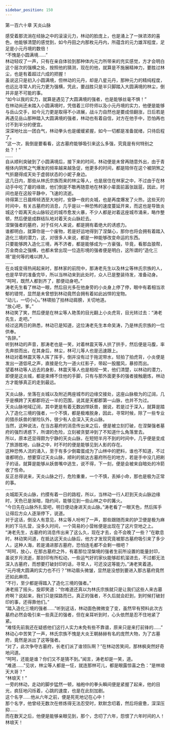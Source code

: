 ```yaml
---
sidebar_position: 150
---
```

 第一百六十章 天炎山脉


感受着那流淌在经脉之中的滚滚元力，林动的脸庞上，也是涌上了一抹浓浓的喜色，他能够清楚的感觉到，如今丹田之内那枚元丹内，所蕴含的元力雄浑程度，足足是小元丹境的数倍！  
“不愧是小圆满境……”  
林动轻叹了一声，只有在亲自体验到那种体内元力所带来的充实感觉，方才会明白这个层次的强横之处，按照他的猜测，现在的他，就算是不施展精神力，要胜过林尘，也是有着超过六成的把握！  
虽说这只是初入小圆满境，但林动的元丹，却是八星元丹，那种元力的精纯程度，也远比寻常人的元力更为强横，凭此，要战胜只是半只脚踏入大圆满境的林尘，倒并非是不可能的事。  
“如今以我的实力，就算是遇见了大圆满境的强者，也是能够丝毫不惧！”  
在林动尚还未踏入小圆满境时，凭借着三印符师以及小元丹境的实力，他便是能够与岳山交手，如今元力更是取得不小进展，战斗力自然也是要成倍翻涨，日后若是再遇见岳山那种踏入大圆满境的强者，林动也有着自信，对方在他手中，恐怕再也讨不到半分的便宜。  
深深地吐出一团白气，林动拳头也是缓缓紧握，如今一切都是准备就绪，只待启程了。  
“这一次，我倒是要看看，这古墓府能够吸引来这么多强，究竟是有何特别之处？！”  
……  
自从顺利突破到了小圆满境后，接下来的时间，林动便是未曾再随意外出，由于青檀体内阴煞之气爆发的频率越来越急促，他更多的时间，都是陪伴在这个被阴煞之气折磨得成天处于虚弱状态的小妮子身边。  
这几日内，那些从林氏宗族而来的林尘等人，也是居住在林家之中，不过由于在林动手中吃了瘪的缘故，他们倒是不敢再随意地在林家小辈面前嚣张跋扈，因此，时间也是在这般平静中，飞速的流逝。  
待得第三日晨辉倾洒至大地时，安静一夜的炎城，也是再度爆发了火热，这些天的时间中，有关古墓府的消息，几乎是以一种恐怖的速度蔓延开来，而这也是导致炎城这个距离天炎山脉较近的城市愈发火暴，不少人都是对着这座城市涌来，略作整顿，然后便是成群结队地对着天炎山脉赶去。  
涅槃强者的墓府，对于任何人来说，都是拥有着绝大的诱惑力。  
谁都明白，就算你是一个废物，若是好运地得到了涅槃心，那你也将会拥有着踏入造化三境的潜力，这，对很多人来说，都是一种能够改变命运的东西。  
只要能够跨入造化三境，再不济者，都是能够成为一方豪强，毕竟，看那血狼帮，万金商会之强横，也都未曾出现一位造形境的强者便是明白，这所谓的“造化三境”是何等的难以跨入。  
……  
在炎城变得热闹起来时，那林家的前院中，那涛老先生以及林尘等林氏宗族的人，也是早早的准备完毕，所以当林动来到此处时，众人已是整装待发，准备动身。  
“呵呵，既然人都到齐了，那便动身吧。”  
涛老先生看了林动一眼，然后目光多在他身旁的小炎身上停了停，眼中有着相当浓郁的错愕，显然是未曾想到林动竟然会拥有着如此凶悍的宠物。  
“动儿，一切小心。”林啸拍了拍林动肩膀，关切地道。  
“放心吧，爹。”  
林动笑了笑，然后便是在林尘等人艳羡的目光翻上小炎虎背，目光转过去：“涛老先生，走吧。”  
经过这两日的熟悉，林动已是知道，这位涛老先生本命吴涛，乃是林氏宗族的一位供奉。  
“告辞。”  
听到林动的声音，那涛老也是一笑，对着林震天等人拱了拱手，然后便是马腹，率先奔掠而出，在其身后，林尘，林可儿等人也是迅速跟上。  
林动对着林震天等人挥了挥手，倒并没有过于拖泥带水，轻拍了拍虎背，小炎便是发出一道低吼之声，直接是化为一道火红影子，带起一股腥风，暴掠而出。  
望着林动等人远去的身影，林震天等人也是相视一笑，他们清楚，以林动的潜力，即便是这炎城，都是束缚不住他的手脚，只有与那外面更多的强者接触磨炼，林动方才能够真正的走到最远。  
……  
天炎山脉，坐落在炎城以及附近两座城市的边缘交接处，这座山脉极为的辽阔，几乎是横跨了天都郡将近一半的范围，说其是天都郡第一山脉，也并不为过。  
天炎山脉地域辽阔，其中更是有着无数凶悍妖兽，据说，若是过于深入，就算是踏入了造化三境的强者，一个不慎，都是极难脱身，因此，寻常时候，除了一些专业的猎杀妖兽的冒险队外，很少有人会深入天炎山脉。  
当然，这种说法，在当古墓府的消息传出来之后，便是被立刻打破，在涅槃强者墓府的强烈诱惑下，所谓的危险，立刻被贪婪冲到了不知道什么角落里去。  
所以，原本还显得颇为宁静的天炎山脉，在短短半月不到的时间中，几乎便是变成了旅游胜地，山脉之中，时不时的便是能够见到人影的存在。  
这种恐怖人流的涌入，至于有多少倒霉蛋成为了山林中的肥料，谁也不知道，不过谁都明白，想要穿过天炎山脉，顺利的抵达古墓府所在的地方，若是手中没几把刷子的话，就算是能够从妖兽嘴中逃生，说不得，下一刻，便是会被来自暗处的冷箭收了性命。  
反正总得说来，天炎山脉之行，危险重重，一个不慎，丢掉小命，那也是极为正常的事。  
……  
炎城距天炎山脉，约摸有着一日的路程，所以，当林动一行人赶到天炎山脉边缘时，天色已是渐暗，隐约间，能够见到一些山林之中的篝火。  
“今日先在山脉外扎营吧，明日便动身进天炎山脉。”涛老看了一眼天色，然后挥手让得后方众人逐渐停下，说道。  
对于这话，倒没人有意见，林尘等人吩咐了一声，那些跟随而来的护卫便是极为麻利的下马扎营，没多久时间，一个简易的小营帐便是出现在了这片空地之上。  
“涛老先生，古墓府的消息传出来了这么久，现在才去，会不会晚了一些？”在歇息时，林动笑问道，在抵达这天炎山脉后，他方才发现究竟被那古墓府吸引来了多少人，这种人海，若是涌进那古墓府，恐怕连毛都不会剩一根吧？  
“呵呵，放心，在那古墓府之外，有着那位涅槃境的强者生前所设置的能量封印，虽说岁月流逝，那封印有所松动，一些运气好的家伙能够趁机溜进去，不过都无法深入古墓府，而想要打破封印的话，寻常人，可还没这等能力。”涛老笑着道。  
“元丹境大圆满的实力也不行？”林动眉头微皱，显然是没想到要进入那古墓府竟然还如此麻烦。  
“不行，至少都是得踏入了造化三境的强者。”  
涛老摇了摇头，旋即笑道：“你难道还真以为林氏宗族就只是让我们这些人来古墓府啊？说起来，我们只是探路而已，真正的强者，不久后就会赶到，到时候打破封印的事，还得靠他们。”  
“踏入造化三境的强者……”听到这话，林动面色微微变了变，虽然早有预料此次古墓府必然会吸引来一些真正的强者，但在亲耳听到时，心头依然是忍不住地紧了紧。  
“难怪先前我还在疑惑他们这行人实力未免有些不靠谱，原来只是来打前锋的……”  
林动心中苦笑了一声，林氏宗族不愧是大炎王朝赫赫有名的庞然大物，为了古墓府，竟然是派出了这等强者。  
“对了，此次争夺古墓府，长老们派了谁领队啊？”在林动苦笑间，那林枫突然好奇地问道。  
“呵呵，还能是谁？你们又不是猜不到。”闻言，涛老却是一笑，道。  
“难道……”见状，林尘等人都是一怔，就连那林可儿，都是眼露惊喜之色：“是林琅天大哥？”  
“林琅天！”  
一旁的林动，走动的脚步猛然一顿，袖袍中的拳头瞬间便是紧握了起来，他的目光，疯狂地闪烁着，心跳的速度，也是在此刻加剧。  
这个名字……他从六年之前，便是死死地记在心中！  
那个名字，他曾经无数次在修炼得无法忍受时，默默念叨着，然后将疲惫，深深压抑……  
而在数天之后，他便是能够亲眼见到，那个，念叨了六年，怨恨了六年时间的人！  
林琅天！  
  
  
